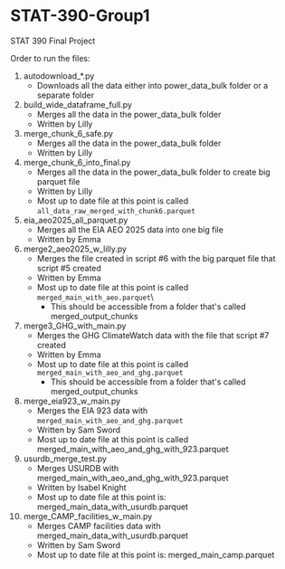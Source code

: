 # STAT-390-Group1
STAT 390 Final Project 

Order to run the files:
1. autodownload_*.py 
   - Downloads all the data either into power_data_bulk folder or a separate folder
2. build_wide_dataframe_full.py
   - Merges all the data in the power_data_bulk folder
   - Written by Lilly
3. merge_chunk_6_safe.py
   - Merges all the data in the power_data_bulk folder
   - Written by Lilly
4. merge_chunk_6_into_final.py
   - Merges all the data in the power_data_bulk folder to create big parquet file
   - Written by Lilly
   - Most up to date file at this point is called `all_data_raw_merged_with_chunk6.parquet`
5. eia_aeo2025_all_parquet.py
   - Merges all the EIA AEO 2025 data into one big file
   - Written by Emma
6. merge2_aeo2025_w_lilly.py
   - Merges the file created in script #6 with the big parquet file that script #5 created
   - Written by Emma
   - Most up to date file at this point is called `merged_main_with_aeo.parquet`\
      - This should be accessible from a folder that's called merged_output_chunks
7. merge3_GHG_with_main.py
   - Merges the GHG ClimateWatch data with the file that script #7 created
   - Written by Emma
   - Most up to date file at this point is called `merged_main_with_aeo_and_ghg.parquet`
      - This should be accessible from a folder that's called merged_output_chunks
8. merge_eia923_w_main.py
   - Merges the EIA 923 data with `merged_main_with_aeo_and_ghg.parquet`
   - Written by Sam Sword
   - Most up to date file at this point is called merged_main_with_aeo_and_ghg_with_923.parquet
9. usurdb_merge_test.py
    - Merges USURDB with merged_main_with_aeo_and_ghg_with_923.parquet
    - Written by Isabel Knight
    - Most up to date file at this point is: merged_main_data_with_usurdb.parquet
10. merge_CAMP_facilities_w_main.py
    - Merges CAMP facilities data with merged_main_data_with_usurdb.parquet
    - Written by Sam Sword
    - Most up to date file at this point is: merged_main_camp.parquet
